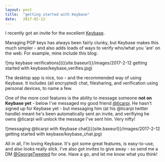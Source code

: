 ```yaml
---
layout: post
title:  "getting started with Keybase"
date:   2017-02-12
---
```


I recently got an invite for the excellent [Keybase](https://keybase.io).

Managing PGP keys has always been fairly clunky, but Keybase makes this much simpler - and also adds loads of ways to verify who/what you 'are' on the web. For example, mine include this blog:


![my keybase verifications]({{site.baseurl}}/images/2017-2-12 getting started with keybase/keybase_verifies.jpg)

The desktop app is nice, too - and the recommended way of using Keybase. It includes (all encrypted) chat, filesharing, and verification using personal devices, to name a few.

One of the more cool features is the ability to message someone **not on Keybase yet** - below I've messaged my good friend [@ticarpi](https://www.twitter.com/ticarpi "@ticarpi on twitter"). He hasn't signed up for Keybase yet - but messaging him (at his @ticarpi twitter handle) meant he's been automatically sent an invite, and verifiying he owns @ticarpi will unlock the message I've sent him. Very nifty!

![messaging @ticarpi with Keybase chat]({{site.baseurl}}/images/2017-2-12 getting started with keybase/keybase_chat.jpg)

All in all, I'm loving Keybase. It's got some great features, is easy-to-use, and also looks really slick. I've also got invites to give away - so send me a DM [@GeorgeTweeted](https://www.twitter.com/georgetweeted "@GeorgeTweeted on Twitter") for one. Have a go, and let me know what you think!